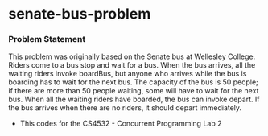 # senate-bus-problem

### Problem Statement
This problem was originally based on the Senate bus at Wellesley College. Riders
come to a bus stop and wait for a bus. When the bus arrives, all the waiting
riders invoke boardBus, but anyone who arrives while the bus is boarding has
to wait for the next bus. The capacity of the bus is 50 people; if there are more
than 50 people waiting, some will have to wait for the next bus.
When all the waiting riders have boarded, the bus can invoke depart. If the
bus arrives when there are no riders, it should depart immediately.

* This codes for the CS4532 - Concurrent Programming Lab 2